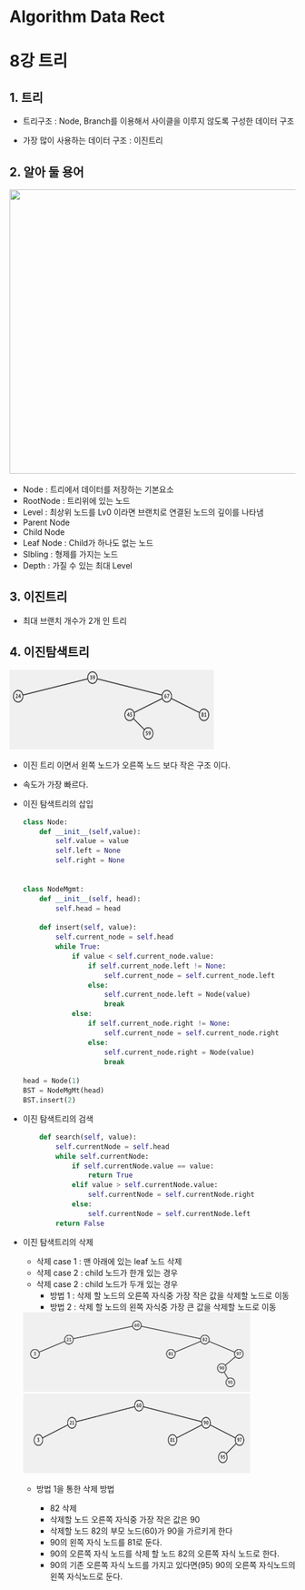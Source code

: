 # Algorithm Data Rect
# 

8강 트리
===========

## 1. 트리

* 트리구조 : Node, Branch를 이용해서 사이클을 이루지 않도록 구성한 데이터 구조

* 가장 많이 사용하는 데이터 구조 : 이진트리

## 2. 알아 둘 용어

<img src = "https://gmlwjd9405.github.io/images/data-structure-tree/tree-terms.png" width = 860 height = 500>

* Node : 트리에서 데이터를 저장하는 기본요소
* RootNode : 트리위에 있는 노드
* Level : 최상위 노드를 Lv0 이라면 브랜치로 연결된 노드의 깊이를 나타냄
* Parent Node
* Child Node
* Leaf Node : Child가 하나도 없는 노드
* Slbling : 형제를 가지는 노드
* Depth : 가질 수 있는 최대 Level

## 3. 이진트리

* 최대 브랜치 개수가 2개 인 트리

## 4. 이진탐색트리

<img src = "https://github.com/HwangWoonChun/Algorithm_DataStruct/blob/master/image/tree2.png" width = 360 height = 140>

* 이진 트리 이면서 왼쪽 노드가 오른쪽 노드 보다 작은 구조 이다.

* 속도가 가장 빠르다.

* 이진 탐색트리의 삽입

    ```python
    class Node: 
        def __init__(self,value):
            self.value = value
            self.left = None
            self.right = None


    class NodeMgmt:
        def __init__(self, head):
            self.head = head

        def insert(self, value):
            self.current_node = self.head
            while True:
                if value < self.current_node.value:
                    if self.current_node.left != None:
                        self.current_node = self.current_node.left
                    else:
                        self.current_node.left = Node(value)
                        break
                else:
                    if self.current_node.right != None:
                        self.current_node = self.current_node.right
                    else:
                        self.current_node.right = Node(value)
                        break

    head = Node(1)
    BST = NodeMgMt(head)
    BST.insert(2)

    ```
* 이진 탐색트리의 검색

    ```python
        def search(self, value):
            self.currentNode = self.head
            while self.currentNode:
                if self.currentNode.value == value:
                    return True
                elif value > self.currentNode.value:
                    self.currentNode = self.currentNode.right
                else:
                    self.currentNode = self.currentNode.left
            return False
    ```
    
* 이진 탐색트리의 삭제
    * 삭제 case 1 : 맨 아래에 있는 leaf 노드 삭제
    * 삭제 case 2 : child 노드가 한개 있는 경우
    * 삭제 case 2 : child 노드가 두개 있는 경우
        * 방법 1 : 삭제 할 노드의 오른쪽 자식중 가장 작은 값을 삭제할 노드로 이동
        * 방법 2 : 삭제 할 노드의 왼쪽 자식중 가장 큰 값을 삭제할 노드로 이동
        
    <img src = "https://github.com/HwangWoonChun/Algorithm_DataStruct/blob/master/image/rect_08_03.png" width = 400 height = 140>
    <img src = "https://github.com/HwangWoonChun/Algorithm_DataStruct/blob/master/image/rect_08_04.png" width = 400 height = 140>
        
    * 방법 1을 통한 삭제 방법
    
        * 82 삭제
        * 삭제할 노드 오른쪽 자식중 가장 작은 값은 90
        * 삭제할 노드 82의 부모 노드(60)가 90을 가르키게 한다
        * 90의 왼쪽 자식 노드를 81로 둔다.
        * 90의 오른쪽 자식 노드를 삭제 할 노드 82의 오른쪽 자식 노드로 한다.
        * 90의 기존 오른쪽 자식 노드를 가지고 있다면(95) 90의 오른쪽 자식노드의 왼쪽 자식노드로 둔다.
